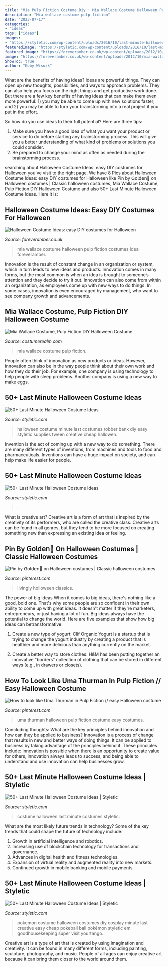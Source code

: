 ```yaml
---
title: "Mia Pulp Fiction Costume Diy : Mia Wallace Costume Halloween Pulp Fiction Costumes Idea Foreveramber"
description: "Mia wallace costume pulp fiction"
date: "2023-07-17"
categories:
- "ideas"
tags: ["ideas"]
images:
- "https://styletic.com/wp-content/uploads/2016/10/last-minute-halloween-costumes/22-last-minute-halloween-costume-ideas.jpg"
featuredImage: "https://styletic.com/wp-content/uploads/2016/10/last-minute-halloween-costumes/22-last-minute-halloween-costume-ideas.jpg"
featured_image: "https://foreveramber.co.uk/wp-content/uploads/2012/10/mia-wallace-pulp-fiction-halloween-costume.jpg"
image: "https://foreveramber.co.uk/wp-content/uploads/2012/10/mia-wallace-pulp-fiction-halloween-costume.jpg"
ShowToc: true
author: "Koby Wisozk"
---
```



What are the benefits of having ideas?
Ideas are powerful things. They can open up new thoughts, possibilities, and ways to approach problems. They can also help you focus on the right things and get productive work done.
But there are a few key benefits of having ideas that can make them even more powerful: 1) you may be able to come up with new solutions faster; and 2) you may be able to turn your brainstorming into a real project if you put in the effort.

So how do you use ideas to their full potential? Here are three tips: 
1) Make sure you have a good idea of what you want your product or service to do before starting any brainstorming process. This will give you a better understanding of what kind of problems or solutions you could consider. 
2) Be prepared to change your mind as often as needed during the brainstorming process.

	

		
searching about Halloween Costume Ideas: easy DIY costumes for Halloween you've visit to the right page. We have 8 Pics about Halloween Costume Ideas: easy DIY costumes for Halloween like Pin by 𝖦𝗈𝗅𝖽𝖾𝗇🌙 on Halloween costumes | Classic halloween costumes, Mia Wallace Costume, Pulp Fiction DIY Halloween Costume and also 50+ Last Minute Halloween Costume Ideas. Here it is:
		
    
## Halloween Costume Ideas: Easy DIY Costumes For Halloween

<img loading=lazy src="https://foreveramber.co.uk/wp-content/uploads/2012/10/mia-wallace-pulp-fiction-halloween-costume.jpg" onerror="this.onerror=null;this.src='https://tse1.mm.bing.net/th?id=OIP.vwLtEMTfIoFOwJlan7OuPAHaGY&amp;pid=15.1';" alt="Halloween Costume Ideas: easy DIY costumes for Halloween">

_Source: foreveramber.co.uk_

>mia wallace costume halloween pulp fiction costumes idea foreveramber. 

	

Innovation is the result of constant change in an organization or system, which in turn leads to new ideas and products. Innovation comes in many forms, but the most common is when an idea is brought to someone’s attention and they decide to try it out. Innovation can also come from within an organization, as employees come up with new ways to do things. In some cases, innovation is even encouraged by management, who want to see company growth and advancements.

    
## Mia Wallace Costume, Pulp Fiction DIY Halloween Costume

<img loading=lazy src="https://www.costumerealm.com/wp-content/uploads/2019/10/Mia-Wallace-Pulp-Fiction-768x432.jpg" onerror="this.onerror=null;this.src='https://tse2.mm.bing.net/th?id=OIP.LlLQMElvGw-Sc8Uffd_6pwHaEK&amp;pid=15.1';" alt="Mia Wallace Costume, Pulp Fiction DIY Halloween Costume">

_Source: costumerealm.com_

>mia wallace costume pulp fiction. 

	

People often think of innovation as new products or ideas. However, innovation can also be in the way people think about their own work and how they do their job. For example, one company is using technology to help people with sleep problems. Another company is using a new way to make eggs.

    
## 50+ Last Minute Halloween Costume Ideas

<img loading=lazy src="http://styletic.com/wp-content/uploads/2016/10/last-minute-halloween-costumes/31-last-minute-halloween-costume-ideas.jpg" onerror="this.onerror=null;this.src='https://tse4.mm.bing.net/th?id=OIP.-RlLKI2CDz5DKv4RMNxRcAHaJz&amp;pid=15.1';" alt="50+ Last Minute Halloween Costume Ideas">

_Source: styletic.com_

>halloween costume minute last costumes robber bank diy easy styletic supplies tween creative cheap hallowen. 

	

Invention is the act of coming up with a new way to do something. There are many different types of inventions, from machines and tools to food and pharmaceuticals. Inventions can have a huge impact on society, and can help make life easier for people.

    
## 50+ Last Minute Halloween Costume Ideas

<img loading=lazy src="https://styletic.com/wp-content/uploads/2016/10/last-minute-halloween-costumes/41-last-minute-halloween-costume-ideas.jpg" onerror="this.onerror=null;this.src='https://tse2.mm.bing.net/th?id=OIP.XZSsGuHmnVZWEEqDHFE0TAHaPU&amp;pid=15.1';" alt="50+ Last Minute Halloween Costume Ideas">

_Source: styletic.com_

>. 

	

What is creative art?
Creative art is a form of art that is inspired by the creativity of its performers, who are called the creative class. Creative arts can be found in all genres, but they tend to be more focused on creating something new than expressing an existing idea or feeling.

    
## Pin By 𝖦𝗈𝗅𝖽𝖾𝗇🌙 On Halloween Costumes | Classic Halloween Costumes

<img loading=lazy src="https://i.pinimg.com/originals/0f/9b/b1/0f9bb126681cfd43af142e920ce2189e.jpg" onerror="this.onerror=null;this.src='https://tse2.mm.bing.net/th?id=OIP.20VlK0Dg3SAiKuzVoV72jwHaKI&amp;pid=15.1';" alt="Pin by 𝖦𝗈𝗅𝖽𝖾𝗇🌙 on Halloween costumes | Classic halloween costumes">

_Source: pinterest.com_

>livingly holloween classics. 

	

The power of big ideas
When it comes to big ideas, there's nothing like a good, bold one. That's why some people are so confident in their own ability to come up with great ideas. It doesn't matter if they're marketers, entrepreneurs, or just having a lot of fun. Big ideas always have the potential to change the world. Here are five examples that show how big ideas can betransformative:
1. Create a new type of yogurt: Clif Organic Yogurt is a startup that is trying to change the yogurt industry by creating a product that is healthier and more delicious than anything currently on the market.

2. Create a better way to store clothes: H&M has been putting together an innovative "borders" collection of clothing that can be stored in different ways (e.g., in drawers or closets).

    
## How To Look Like Uma Thurman In Pulp Fiction // Easy Halloween Costume

<img loading=lazy src="https://i.pinimg.com/736x/d4/99/11/d499112d215999c93737a56becc5b267--easy-halloween-costumes-uma-thurman.jpg" onerror="this.onerror=null;this.src='https://tse1.mm.bing.net/th?id=OIP.XYZfBmnWq9se6htdvL5h-gHaEv&amp;pid=15.1';" alt="How to look like Uma Thurman in Pulp Fiction // easy Halloween costume">

_Source: pinterest.com_

>uma thurman halloween pulp fiction costume easy costumes. 

	

Concluding thoughts: What are the key principles behind innovation and how can they be applied to business?
Innovation is a process of change that results in new and better ways of doing things. It can be applied to business by taking advantage of the principles behind it. These principles include: innovation is possible when there is an opportunity to create value for others, innovation always leads to success, and being able to understand and use innovation can help businesses grow.

    
## 50+ Last Minute Halloween Costume Ideas | Styletic

<img loading=lazy src="https://styletic.com/wp-content/uploads/2016/10/last-minute-halloween-costumes/22-last-minute-halloween-costume-ideas.jpg" onerror="this.onerror=null;this.src='https://tse2.mm.bing.net/th?id=OIP.yyVoDTsOf3jMblO4qbE0YgHaLJ&amp;pid=15.1';" alt="50+ Last Minute Halloween Costume Ideas | Styletic">

_Source: styletic.com_

>costume halloween last minute costumes styletic. 

	

What are the most likely future trends in technology?
Some of the key trends that could shape the future of technology include: 
1. Growth in artificial intelligence and robotics. 
2. Increasing use of blockchain technology for transactions and governance. 
3. Advances in digital health and fitness technologies. 
4. Expansion of virtual reality and augmented reality into new markets. 
5. Continued growth in mobile banking and mobile payments.

    
## 50+ Last Minute Halloween Costume Ideas | Styletic

<img loading=lazy src="https://styletic.com/wp-content/uploads/2016/10/last-minute-halloween-costumes/47-last-minute-halloween-costume-ideas.jpg" onerror="this.onerror=null;this.src='https://tse4.mm.bing.net/th?id=OIP.NNyuhVmXENRG4__Xt-MJqAHaGm&amp;pid=15.1';" alt="50+ Last Minute Halloween Costume Ideas | Styletic">

_Source: styletic.com_

>pokemon costume halloween costumes diy cosplay minute last creative easy cheap pokeball ball pokémon styletic em goodhousekeeping super visit yourtango. 

	

Creative art is a type of art that is created by using imagination and creativity. It can be found in many different forms, including painting, sculpture, photography, and music. People of all ages can enjoy creative art because it can bring them closer to the world around them.

